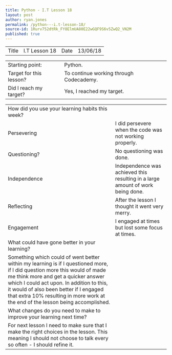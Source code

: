 ```yaml
---
title: Python - I.T Lesson 18
layout: post
author: ryan.jones
permalink: /python---i.t-lesson-18/
source-id: 1Rurv752dtRk_FY8ElmUA80E22wGQF9S6v5ZwQ2_VN2M
published: true
---
```

<table>
  <tr>
    <td>Title</td>
    <td>I.T Lesson 18</td>
    <td>Date</td>
    <td>13/06/18</td>
  </tr>
</table>


<table>
  <tr>
    <td>Starting point:</td>
    <td>Python.</td>
  </tr>
  <tr>
    <td>Target for this lesson?</td>
    <td>To continue working through Codecademy.</td>
  </tr>
  <tr>
    <td>Did I reach my target? </td>
    <td>Yes, I reached my target.</td>
  </tr>
</table>


<table>
  <tr>
    <td>How did you use your learning habits this week?</td>
    <td></td>
  </tr>
  <tr>
    <td>Persevering</td>
    <td>I did persevere when the code was not working properly.</td>
  </tr>
  <tr>
    <td>Questioning?</td>
    <td>No questioning was done.</td>
  </tr>
  <tr>
    <td>Independence</td>
    <td>Independence was achieved this resulting in a large amount of work being done.</td>
  </tr>
  <tr>
    <td>Reflecting</td>
    <td>After the lesson I thought it went very merry.</td>
  </tr>
  <tr>
    <td>Engagement</td>
    <td>I engaged at times but lost some focus at times.</td>
  </tr>
  <tr>
    <td>What could have gone better in your learning?</td>
    <td></td>
  </tr>
  <tr>
    <td>Something which could of went better within my learning is if I questioned more, if I did question more this would of made me think more and get a quicker answer which I could act upon. In addition to this, it would of also been better if I engaged that extra 10% resulting in more work at the end of the lesson being accomplished.</td>
    <td></td>
  </tr>
  <tr>
    <td>What changes do you need to make to improve your learning next time?</td>
    <td></td>
  </tr>
  <tr>
    <td>For next lesson I need to make sure that I make the right choices in the lesson. This meaning I should not choose to talk every so often - I should refine it. </td>
    <td></td>
  </tr>
</table>


